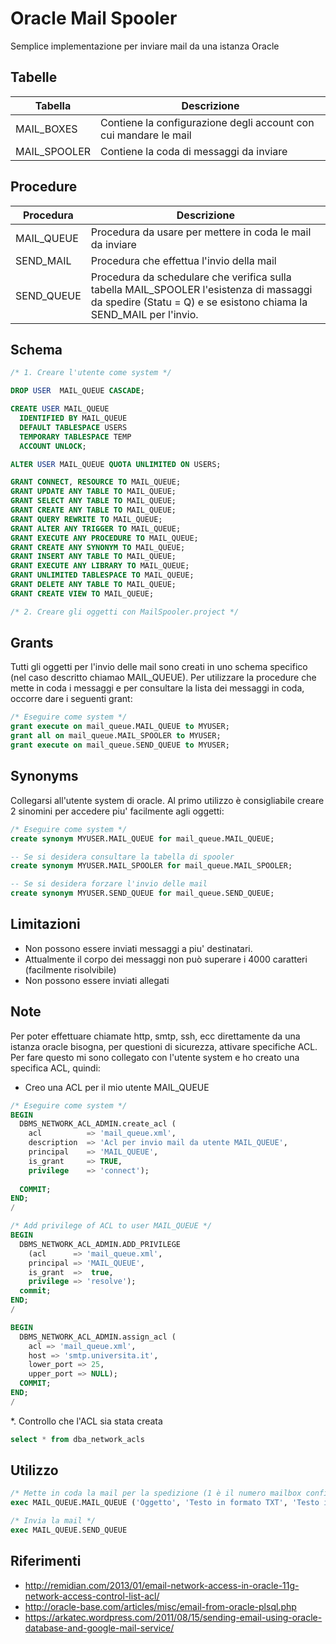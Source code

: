 # Oracle Mail Spooler

Semplice implementazione per inviare mail da una istanza Oracle

Tabelle
---

| Tabella | Descrizione |
|---------|-------------|
| MAIL_BOXES | Contiene la configurazione degli account con cui mandare le mail |
| MAIL_SPOOLER | Contiene la coda di messaggi da inviare |

Procedure
---

| Procedura  | Descrizione |
|------------|-------------|
| MAIL_QUEUE | Procedura da usare per mettere in coda le mail da inviare |
| SEND_MAIL  | Procedura che effettua l'invio della mail | 
| SEND_QUEUE | Procedura da schedulare che verifica sulla tabella MAIL_SPOOLER l'esistenza di massaggi da spedire (Statu = Q) e se esistono chiama la SEND_MAIL per l'invio. |

Schema
---

```sql
/* 1. Creare l'utente come system */

DROP USER  MAIL_QUEUE CASCADE;

CREATE USER MAIL_QUEUE
  IDENTIFIED BY MAIL_QUEUE
  DEFAULT TABLESPACE USERS
  TEMPORARY TABLESPACE TEMP
  ACCOUNT UNLOCK;

ALTER USER MAIL_QUEUE QUOTA UNLIMITED ON USERS;

GRANT CONNECT, RESOURCE TO MAIL_QUEUE;
GRANT UPDATE ANY TABLE TO MAIL_QUEUE;
GRANT SELECT ANY TABLE TO MAIL_QUEUE;
GRANT CREATE ANY TABLE TO MAIL_QUEUE;
GRANT QUERY REWRITE TO MAIL_QUEUE;
GRANT ALTER ANY TRIGGER TO MAIL_QUEUE;
GRANT EXECUTE ANY PROCEDURE TO MAIL_QUEUE;
GRANT CREATE ANY SYNONYM TO MAIL_QUEUE;
GRANT INSERT ANY TABLE TO MAIL_QUEUE;
GRANT EXECUTE ANY LIBRARY TO MAIL_QUEUE;
GRANT UNLIMITED TABLESPACE TO MAIL_QUEUE;
GRANT DELETE ANY TABLE TO MAIL_QUEUE;
GRANT CREATE VIEW TO MAIL_QUEUE;

/* 2. Creare gli oggetti con MailSpooler.project */

```

Grants
---
Tutti gli oggetti per l'invio delle mail sono creati in uno schema specifico (nel caso descritto chiamao MAIL_QUEUE).
Per utilizzare la procedure che mette in coda i messaggi e per consultare la lista dei messaggi in coda, occorre dare i seguenti grant:

```sql
/* Eseguire come system */
grant execute on mail_queue.MAIL_QUEUE to MYUSER;
grant all on mail_queue.MAIL_SPOOLER to MYUSER;
grant execute on mail_queue.SEND_QUEUE to MYUSER;
```

Synonyms
---
Collegarsi all'utente system di oracle.
Al primo utilizzo è consigliabile creare 2 sinomini per accedere piu' facilmente agli oggetti:

```sql
/* Eseguire come system */
create synonym MYUSER.MAIL_QUEUE for mail_queue.MAIL_QUEUE;

-- Se si desidera consultare la tabella di spooler
create synonym MYUSER.MAIL_SPOOLER for mail_queue.MAIL_SPOOLER;

-- Se si desidera forzare l'invio delle mail
create synonym MYUSER.SEND_QUEUE for mail_queue.SEND_QUEUE;
```

Limitazioni
---
- Non possono essere inviati messaggi a piu' destinatari.
- Attualmente il corpo dei messaggi non può superare i 4000 caratteri (facilmente risolvibile)
- Non possono essere inviati allegati

Note
--
Per poter effettuare chiamate http, smtp, ssh, ecc direttamente da una istanza oracle bisogna, per questioni di sicurezza, attivare specifiche ACL.
Per fare questo mi sono collegato con l'utente system e ho creato una specifica ACL, quindi:

* Creo una ACL per il mio utente MAIL_QUEUE

```sql
/* Eseguire come system */
BEGIN
  DBMS_NETWORK_ACL_ADMIN.create_acl (
    acl          => 'mail_queue.xml', 
    description  => 'Acl per invio mail da utente MAIL_QUEUE',
    principal    => 'MAIL_QUEUE',
    is_grant     => TRUE, 
    privilege    => 'connect');
    
  COMMIT;
END;
/

/* Add privilege of ACL to user MAIL_QUEUE */
BEGIN
  DBMS_NETWORK_ACL_ADMIN.ADD_PRIVILEGE
    (acl      => 'mail_queue.xml', 
    principal => 'MAIL_QUEUE',
    is_grant  =>  true, 
    privilege => 'resolve');
  commit;
END;
/

BEGIN
  DBMS_NETWORK_ACL_ADMIN.assign_acl (
    acl => 'mail_queue.xml',
    host => 'smtp.universita.it', 
    lower_port => 25,
    upper_port => NULL); 
  COMMIT;
END;
/
```

*. Controllo che l'ACL sia stata creata
```sql
select * from dba_network_acls
```

Utilizzo
---

```sql
/* Mette in coda la mail per la spedizione (1 è il numero mailbox configurato in MAIL_BOXES) */
exec MAIL_QUEUE.MAIL_QUEUE ('Oggetto', 'Testo in formato TXT', 'Testo in formato HTML', 'destinatazio@gmail.com', 1) 

/* Invia la mail */
exec MAIL_QUEUE.SEND_QUEUE
```
Riferimenti
---
* http://remidian.com/2013/01/email-network-access-in-oracle-11g-network-access-control-list-acl/
* http://oracle-base.com/articles/misc/email-from-oracle-plsql.php
* https://arkatec.wordpress.com/2011/08/15/sending-email-using-oracle-database-and-google-mail-service/
